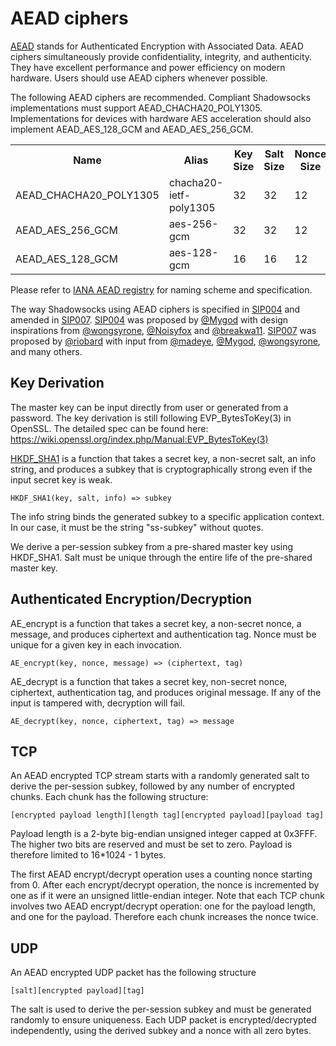 # AEAD ciphers

[AEAD] stands for Authenticated Encryption with Associated Data. AEAD ciphers simultaneously provide confidentiality, integrity, and authenticity. They have excellent performance and power efficiency on modern hardware. Users should use AEAD ciphers whenever possible.

The following AEAD ciphers are recommended. Compliant Shadowsocks implementations must support AEAD_CHACHA20_POLY1305. Implementations for devices with hardware AES acceleration should also implement AEAD_AES_128_GCM and AEAD_AES_256_GCM.

<table>
  <tr><th>Name</th><th>Alias</th><th>Key Size</th><th>Salt Size</th><th>Nonce Size</th><th>Tag Size</th></tr>
  <tr><td>AEAD_CHACHA20_POLY1305</td><td>chacha20-ietf-poly1305</td><td>32</td><td>32</td><td>12</td><td>16</td></tr>
  <tr><td>AEAD_AES_256_GCM</td><td>aes-256-gcm</td><td>32</td><td>32</td><td>12</td><td>16</td></tr>
  <tr><td>AEAD_AES_128_GCM</td><td>aes-128-gcm</td><td>16</td><td>16</td><td>12</td><td>16</td></tr>
</table>

Please refer to [IANA AEAD registry](https://www.iana.org/assignments/aead-parameters/aead-parameters.xhtml) for naming scheme and specification.


The way Shadowsocks using AEAD ciphers is specified in [SIP004] and amended in [SIP007]. [SIP004] was proposed by [@Mygod] with design inspirations from [@wongsyrone], [@Noisyfox] and [@breakwa11]. [SIP007] was proposed by [@riobard] with input from [@madeye], [@Mygod], [@wongsyrone], and many others.




## Key Derivation

The master key can be input directly from user or generated from a password. The key derivation is still following EVP_BytesToKey(3) in OpenSSL. The detailed spec can be found here: https://wiki.openssl.org/index.php/Manual:EVP_BytesToKey(3)

[HKDF_SHA1] is a function that takes a secret key, a non-secret salt, an info string, and produces a subkey that is cryptographically strong even if the input secret key is weak.

    HKDF_SHA1(key, salt, info) => subkey

The info string binds the generated subkey to a specific application context. In our case, it must be the string "ss-subkey" without quotes. 

We derive a per-session subkey from a pre-shared master key using HKDF_SHA1. Salt must be unique through the entire life of the pre-shared master key.


## Authenticated Encryption/Decryption


AE_encrypt is a function that takes a secret key, a non-secret nonce, a message, and produces ciphertext and authentication tag. Nonce must be unique for a given key in each invocation. 

    AE_encrypt(key, nonce, message) => (ciphertext, tag)



AE_decrypt is a function that takes a secret key, non-secret nonce, ciphertext, authentication tag, and produces original message. If any of the input is tampered with, decryption will fail.

    AE_decrypt(key, nonce, ciphertext, tag) => message



## TCP

An AEAD encrypted TCP stream starts with a randomly generated salt to derive the per-session subkey, followed by any number of encrypted chunks. Each chunk has the following structure:

```
[encrypted payload length][length tag][encrypted payload][payload tag]
```

Payload length is a 2-byte big-endian unsigned integer capped at 0x3FFF. The higher two bits are reserved and must be set to zero. Payload is therefore limited to 16*1024 - 1 bytes. 

The first AEAD encrypt/decrypt operation uses a counting nonce starting from 0. After each encrypt/decrypt operation, the nonce is incremented by one as if it were an unsigned little-endian integer. Note that each TCP chunk involves two AEAD encrypt/decrypt operation: one for the payload length, and one for the payload. Therefore each chunk increases the nonce twice.




## UDP

An AEAD encrypted UDP packet has the following structure

```
[salt][encrypted payload][tag]
```

The salt is used to derive the per-session subkey and must be generated randomly to ensure uniqueness. Each UDP packet is encrypted/decrypted independently, using the derived subkey and a nonce with all zero bytes.






[AEAD]: https://en.wikipedia.org/wiki/Authenticated_encryption
[SIP004]: https://github.com/shadowsocks/shadowsocks-org/issues/30
[SIP007]: https://github.com/shadowsocks/shadowsocks-org/issues/42
[@Mygod]: https://github.com/Mygod
[@madeye]: https://github.com/madeye
[@wongsyrone]: https://github.com/wongsyrone
[@breakwa11]: https://github.com/breakwa11
[@riobard]: https://github.com/riobard
[@Noisyfox]: https://github.com/noisyfox
[HKDF_SHA1]: https://tools.ietf.org/html/rfc5869
